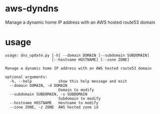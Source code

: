 aws-dyndns
=====

Manage a dynamic home IP address with an AWS hosted route53 domain

# usage
```
usage: dns_update.py [-h] --domain DOMAIN [--subdomain SUBDOMAIN]
                     [--hostname HOSTNAME] [--zone ZONE]

Manage a dynamic home IP address with an AWS hosted route53 domain

optional arguments:
  -h, --help            show this help message and exit
  --domain DOMAIN, -d DOMAIN
                        Domain to modify
  --subdomain SUBDOMAIN, -s SUBDOMAIN
                        Subdomain to modify
  --hostname HOSTNAME   Hostname to modify
  --zone ZONE, -z ZONE  AWS hosted zone id
```

